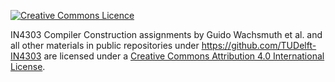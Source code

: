<a rel="license" href="http://creativecommons.org/licenses/by/4.0/"><img alt="Creative Commons Licence" style="border-width:0" src="https://i.creativecommons.org/l/by/4.0/88x31.png"/></a>

<span xmlns:dct="http://purl.org/dc/terms/" property="dct:title">IN4303 Compiler Construction assignments</span> 
by <span xmlns:cc="http://creativecommons.org/ns#" property="cc:attributionName">Guido Wachsmuth et al.</span>
and all other materials in public repositories under https://github.com/TUDelft-IN4303
are licensed under a <a rel="license" href="http://creativecommons.org/licenses/by/4.0/">Creative Commons Attribution 4.0 International License</a>.
